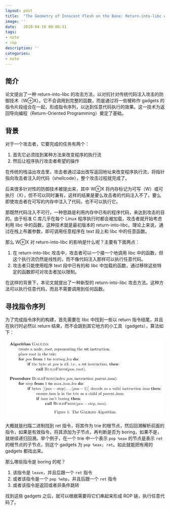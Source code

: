 ```yaml
---
layout: post
title:  "The Geometry of Innocent Flesh on the Bone: Return-into-libc without Function Calls (on the x86)"
image: ''
date:   2018-04-16 00:06:31
tags:
- note
- rop
description: ''
categories:
- note
---
```



## 简介
论文提出了一种 return-into-libc 的攻击方法，以对抗针对传统代码注入攻击的防御技术（W⊕X）。它不会调用到完整的函数，而是通过将一些被称作 gadgets 的指令片段组合在一起，形成指令序列，以达到任意代码执行的效果。这一技术为返回导向编程（Return-Oriented Programming）奠定了基础。


## 背景
对于一个攻击者，它要完成的任务有两个：
1. 首先它必须找到某种方法来改变程序的执行流
2. 然后让程序执行攻击者希望的操作

在传统的栈溢出攻击里，攻击者通过溢出改写返回地址来改变程序执行流，将指针指向攻击者注入的代码（shellcode），整个攻击过程就完成了。

后来很多针对性的防御技术被提出来，其中 W⊕X 将内存标记为可写（W）或可执行（X），但不可以同时兼有，这样的结果是要么攻击者的代码注入不了，要么即使攻击者在可写的内存中注入了代码，也不可以执行它。

那既然代码注入不可行，一种思路是利用内存中已有的程序代码，来达到攻击的目的。由于标准 C 库几乎在每个 Linux 程序执行时都会被加载，攻击者就开始考虑利用 libc 中的函数，这种技术就是最初版本的 return-into-libc。理论上来说，通过在栈上布置参数，即可调用任意程序在 text 段上和 libc 中的任意函数。

那么 W⊕X 对 return-into-libc 的影响是什么呢？主要有下面两点：
1. 在 return-into-libc 攻击中，攻击者可以一个接一个地调用 libc 中的函数，但这个执行流仍然是线性的，而不像代码注入那样可以执行任意代码。
2. 攻击者只能使用程序 text 段中已有的和 libc 中加载的函数，通过移除这些特定的函数即可对攻击者加以限制。

在这样的背景下，本论文就提出了一种新型的 return-into-libc 攻击方法。这种方法可以执行任意代码，而且不需要调用到任何函数。


## 寻找指令序列
为了完成指令序列的构建，首先需要在 libc 中找到一些以 return 指令结尾，并且在执行时必然以 return 结束，而不会跳到其它地方的小工具（gadgets），算法如下：

![](/post_pic/2018-04-16-ret2libc_without_calls/galileo.png)

大概就是扫描二进制找到 ret 指令，将其作为 trie 的根节点，然后回溯解析前面的指令，如果是有效指令，将其添加为子节点，再判断是否为 boring，如果不是，就继续递归回溯。举个例子，在一个 trie 中一个表示 `pop %eax` 的节点是表示 `ret` 的根节点的子节点，则这个 gadgets 为 `pop %eax; ret`。如此就能把有用的 gadgets 都找出来。

那么哪些指令是 boring 的呢？
1. 该指令是 `leave`，并且后跟一个 `ret` 指令
2. 或者该指令是一个 `pop %ebp`，并且后跟一个 `ret` 指令
3. 或者该指令是返回或者非条件跳转

找到这些 gadgets 之后，就可以根据需要将它们串起来形成 ROP 链，执行任意代码了。
